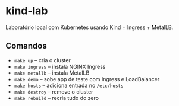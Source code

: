 # kind-lab

Laboratório local com Kubernetes usando Kind + Ingress + MetalLB.

## Comandos

- `make up` – cria o cluster
- `make ingress` – instala NGINX Ingress
- `make metallb` – instala MetalLB
- `make demo` – sobe app de teste com Ingress e LoadBalancer
- `make hosts` – adiciona entrada no `/etc/hosts`
- `make destroy` – remove o cluster
- `make rebuild` – recria tudo do zero
